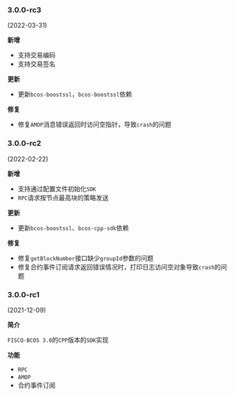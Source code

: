 ### 3.0.0-rc3

(2022-03-31)

**新增**

- 支持交易编码
- 支持交易签名

**更新**

- 更新`bcos-boostssl`，`bcos-boostssl`依赖

**修复**

- 修复`AMOP`消息错误返回时访问空指针，导致`crash`的问题

### 3.0.0-rc2

(2022-02-22)

**新增**

- 支持通过配置文件初始化`SDK`
- `RPC`请求按节点最高块的策略发送

**更新**

- 更新`bcos-boostssl`、`bcos-cpp-sdk`依赖

**修复**

- 修复`getBlockNumber`接口缺少`groupId`参数的问题
- 修复合约事件订阅请求返回错误情况时，打印日志访问空对象导致`crash`的问题

### 3.0.0-rc1

(2021-12-09)

**简介**

`FISCO-BCOS 3.0`的`CPP`版本的`SDK`实现

**功能**

- `RPC`
- `AMOP`
- 合约事件订阅
